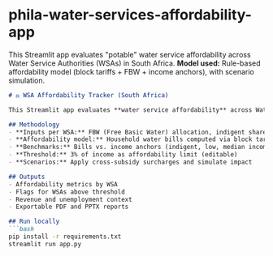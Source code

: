 # phila-water-services-affordability-app
This Streamlit app evaluates "potable" water service affordability across Water Service Authorities (WSAs) in South Africa.
**Model used:** Rule-based affordability model (block tariffs + FBW + income anchors), with scenario simulation.  
```markdown
# ⚖️ WSA Affordability Tracker (South Africa)

This Streamlit app evaluates **water service affordability** across Water Service Authorities (WSAs) in South Africa.

## Methodology
- **Inputs per WSA:** FBW (Free Basic Water) allocation, indigent share, tariff block structure, cross-subsidy %, annual revenue, unemployment rate
- **Affordability model:** Household water bills computed via block tariff rules
- **Benchmarks:** Bills vs. income anchors (indigent, low, median income)
- **Threshold:** 3% of income as affordability limit (editable)
- **Scenarios:** Apply cross-subsidy surcharges and simulate impact

## Outputs
- Affordability metrics by WSA
- Flags for WSAs above threshold
- Revenue and unemployment context
- Exportable PDF and PPTX reports

## Run locally
```bash
pip install -r requirements.txt
streamlit run app.py
